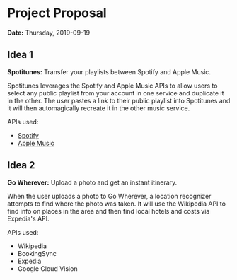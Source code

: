 # Project Proposal

**Date:** Thursday, 2019-09-19

## Idea 1

**Spotitunes:** Transfer your playlists between Spotify and Apple Music.

Spotitunes leverages the Spotify and Apple Music APIs to allow users to select
any public playlist from your account in one service and duplicate it in the
other. The user pastes a link to their public playlist into Spotitunes and it
will then automagically recreate it in the other music service.

APIs used:
- [Spotify](https://developer.spotify.com/documentation/web-api/)
- [Apple Music](https://developer.apple.com/documentation/applemusicapi)

## Idea 2

**Go Wherever:** Upload a photo and get an instant itinerary.

When the user uploads a photo to Go Wherever, a location recognizer attempts to
find where the photo was taken. It will use the Wikipedia API to find info on
places in the area and then find local hotels and costs via Expedia's API.

APIs used:
- Wikipedia
- BookingSync
- Expedia
- Google Cloud Vision
